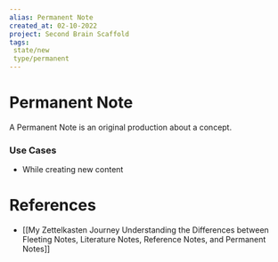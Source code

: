 ```yaml
---
alias: Permanent Note
created_at: 02-10-2022
project: Second Brain Scaffold
tags: 
 state/new
 type/permanent
---
```


# Permanent Note
A Permanent Note is an original production about a concept. 

### Use Cases
- While creating new content

# References
- [[My Zettelkasten Journey Understanding the Differences between Fleeting Notes, Literature Notes, Reference Notes, and Permanent Notes]]